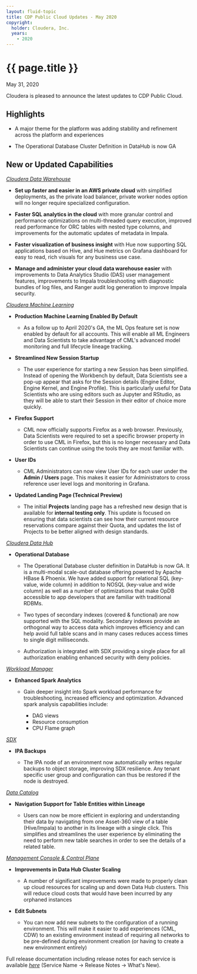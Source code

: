 ```yaml
---
layout: fluid-topic
title: CDP Public Cloud Updates - May 2020
copyright:
  holder: Cloudera, Inc.
  years:
    - 2020
---
```

# {{ page.title }}

May 31, 2020

Cloudera is pleased to announce the latest updates to CDP Public Cloud.

## Highlights

-   A major theme for the platform was adding stability and refinement
    across the platform and experiences

-   The Operational Database Cluster Definition in DataHub is now GA

## New or Updated Capabilities

[*Cloudera Data Warehouse*](/data-warehouse/cloud/release-notes/topics/dw-whats-new.html)

-   **Set up faster and easier in an AWS private cloud** with simplified
    deployments, as the private load balancer, private worker nodes
    option will no longer require specialized configuration.

-   **Faster SQL analytics in the cloud** with more granular control and
    performance optimizations on multi-threaded query execution,
    improved read performance for ORC tables with nested type columns,
    and improvements for the automatic updates of metadata in Impala.

-   **Faster visualization of business insight** with Hue now supporting
    SQL applications based on Hive, and Hue metrics on Grafana dashboard
    for easy to read, rich visuals for any business use case.

-   **Manage and administer your cloud data warehouse easier** with
    improvements to Data Analytics Studio (DAS) user management
    features, improvements to Impala troubleshooting with diagnostic
    bundles of log files, and Ranger audit log generation to improve
    Impala security.

[*Cloudera Machine Learning*](/machine-learning/cloud/release-notes/topics/ml-whats-new.html)

-   **Production Machine Learning Enabled By Default**

    -   As a follow up to April 2020's GA, the ML Ops feature set is now
        enabled by default for all accounts. This will enable all ML
        Engineers and Data Scientists to take advantage of CML's
        advanced model monitoring and full lifecycle lineage tracking.

-   **Streamlined New Session Startup**

    -   The user experience for starting a new Session has been
        simplified. Instead of opening the Workbench by default, Data
        Scientists see a pop-up appear that asks for the Session
        details (Engine Editor, Engine Kernel, and Engine Profile).
        This is particularly useful for Data Scientists who are using
        editors such as Jupyter and RStudio, as they will be able to
        start their Session in their editor of choice more quickly.

-   **Firefox Support**

    -   CML now officially supports Firefox as a web browser.
        Previously, Data Scientists were required to set a specific
        browser property in order to use CML in Firefox, but this is
        no longer necessary and Data Scientists can continue using the
        tools they are most familiar with.

-   **User IDs**

    -   CML Administrators can now view User IDs for each user under the
        **Admin / Users** page. This makes it easier for
        Administrators to cross reference user level logs and
        monitoring in Grafana.

-   **Updated Landing Page (Technical Preview)**

    -   The initial **Projects** landing page has a refreshed new design
        that is available for **internal testing only**. This update
        is focused on ensuring that data scientists can see how their
        current resource reservations compare against their Quota, and
        updates the list of Projects to be better aligned with design
        standards.

[*Cloudera Data Hub*](/data-hub/cloud/release-notes/topics/dh-whats-new.html)

-   **Operational Database**

    -   The Operational Database cluster definition in DataHub is now
        GA. It is a multi-modal scale-out database offering powered by
        Apache HBase & Phoenix. We have added support for relational
        SQL (key-value, wide column) in addition to NOSQL (key-value
        and wide column) as well as a number of optimizations that
        make OpDB accessible to app developers that are familiar with
        traditional RDBMs.

    -   Two types of secondary indexes (covered & functional) are now
        supported with the SQL modality. Secondary indexes provide an
        orthogonal way to access data which improves efficiency and
        can help avoid full table scans and in many cases reduces
        access times to single digit milliseconds.

    -   Authorization is integrated with SDX providing a single place
        for all authorization enabling enhanced security with deny
        policies.

[*Workload Manager*](/workload-manager/cloud/index.html)

-   **Enhanced Spark Analytics**

    -   Gain deeper insight into Spark workload performance for
        troubleshooting, increased efficiency and optimization.
        Advanced spark analysis capabilities include:

        -   DAG views
        -   Resource consumption
        -   CPU Flame graph

[*SDX*](/management-console/cloud/release-notes/topics/mc-whats-new.html)

-   **IPA Backups**

    -   The IPA node of an environment now automatically writes regular
        backups to object storage, improving SDX resilience. Any
        tenant specific user group and configuration can thus be
        restored if the node is destroyed.

[*Data Catalog*](/data-catalog/cloud/release-notes/topics/dc-whats-new-06.html)

-   **Navigation Support for Table Entities within Lineage**

    -   Users can now be more efficient in exploring and
        understanding their data by navigating from one Asset-360 view
        of a table (Hive/Impala) to another in its lineage with a
        single click. This simplifies and streamlines the user
        experience by eliminating the need to perform new table
        searches in order to see the details of a related table.

[*Management Console & Control Plane*](/management-console/cloud/release-notes/topics/mc-whats-new.html)

-   **Improvements in Data Hub Cluster Scaling**

    -   A number of significant improvements were made to properly clean
        up cloud resources for scaling up and down Data Hub clusters.
        This will reduce cloud costs that would have been incurred by
        any orphaned instances

-   **Edit Subnets**

    -   You can now add new subnets to the configuration of a running
        environment. This will make it easier to add experiences (CML,
        CDW) to an existing environment instead of requiring all
        networks to be pre-defined during environment creation (or
        having to create a new environment entirely)

Full release documentation including release notes for each service is
available [*here*](/cdp/latest/index.html)
(Service Name → Release Notes → What's New).
